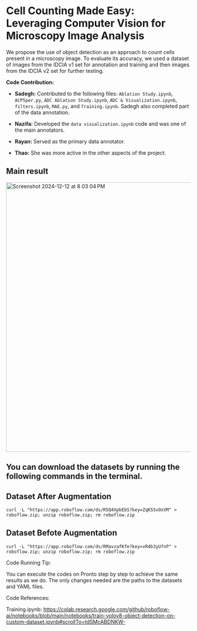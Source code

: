 # Cell Counting Made Easy: Leveraging Computer Vision for Microscopy Image Analysis 

We propose the use of object detection as an approach to count cells present in a microscopy image. To evaluate its accuracy, we used a dataset of images from the IDCIA v1 set for annotation and training and then images from the IDCIA v2 set for further testing.


**Code Contribution:**

- **Sadegh:** Contributed to the following files: `Ablation Study.ipynb`, `ACP5per.py`, `ADC Ablation Study.ipynb`, `ADC & Visualization.ipynb`, `filters.ipynb`, `MAE.py`, and `Training.ipynb`. Sadegh also completed part of the data annotation.

- **Nazifa:** Developed the `data visualization.ipynb` code and was one of the main annotators.


- **Rayan:** Served as the primary data annotator.

- **Thao:** She was more active in the other aspects of the project.

## Main result

<img width="733" alt="Screenshot 2024-12-12 at 8 03 04 PM" src="https://github.com/user-attachments/assets/36a6de32-661c-4b40-ae81-c76418a7aea9" />


## You can download the datasets by running the following commands in the terminal.

## Dataset After Augmentation
```
curl -L "https://app.roboflow.com/ds/R5Q4XpbEbS?key=ZqK55vOxVM" > 
roboflow.zip; unzip roboflow.zip; rm roboflow.zip
```

## Dataset Befote Augmentation
```
curl -L "https://app.roboflow.com/ds/RMavzafKfe?key=vR4b3yUfnP" > 
roboflow.zip; unzip roboflow.zip; rm roboflow.zip
```

Code Running Tip:

You can execute the codes on Pronto step by step to achieve the same results as we do. The only changes needed are the paths to the datasets and YAML files.

Code References:

Training.ipynb: https://colab.research.google.com/github/roboflow-ai/notebooks/blob/main/notebooks/train-yolov8-object-detection-on-custom-dataset.ipynb#scrollTo=tdSMcABDNKW-
